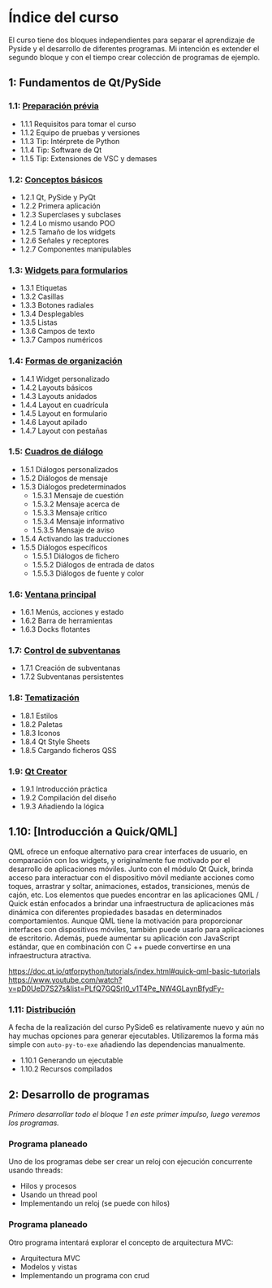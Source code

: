 # Índice del curso

El curso tiene dos bloques independientes para separar el aprendizaje de Pyside y el desarrollo de diferentes programas. Mi intención es extender el segundo bloque y con el tiempo crear colección de programas de ejemplo.

## 1: Fundamentos de Qt/PySide

### 1.1: [Preparación prévia](1-1/)

- 1.1.1 Requisitos para tomar el curso
- 1.1.2 Equipo de pruebas y versiones
- 1.1.3 Tip: Intérprete de Python
- 1.1.4 Tip: Software de Qt
- 1.1.5 Tip: Extensiones de VSC y demases

### 1.2: [Conceptos básicos](1-2/)

- 1.2.1 Qt, PySide y PyQt
- 1.2.2 Primera aplicación
- 1.2.3 Superclases y subclases
- 1.2.4 Lo mismo usando POO
- 1.2.5 Tamaño de los widgets
- 1.2.6 Señales y receptores
- 1.2.7 Componentes manipulables

### 1.3: [Widgets para formularios](1-3/)

- 1.3.1 Etiquetas
- 1.3.2 Casillas
- 1.3.3 Botones radiales
- 1.3.4 Desplegables
- 1.3.5 Listas
- 1.3.6 Campos de texto
- 1.3.7 Campos numéricos

### 1.4: [Formas de organización](1-4/)

- 1.4.1 Widget personalizado
- 1.4.2 Layouts básicos
- 1.4.3 Layouts anidados
- 1.4.4 Layout en cuadrícula
- 1.4.5 Layout en formulario
- 1.4.6 Layout apilado
- 1.4.7 Layout con pestañas

### 1.5: [Cuadros de diálogo](1-5/)

- 1.5.1 Diálogos personalizados
- 1.5.2 Diálogos de mensaje
- 1.5.3 Diálogos predeterminados
  - 1.5.3.1 Mensaje de cuestión
  - 1.5.3.2 Mensaje acerca de
  - 1.5.3.3 Mensaje crítico
  - 1.5.3.4 Mensaje informativo
  - 1.5.3.5 Mensaje de aviso
- 1.5.4 Activando las traducciones
- 1.5.5 Diálogos específicos
  - 1.5.5.1 Diálogos de fichero
  - 1.5.5.2 Diálogos de entrada de datos
  - 1.5.5.3 Diálogos de fuente y color

### 1.6: [Ventana principal](1-6/)

- 1.6.1 Menús, acciones y estado
- 1.6.2 Barra de herramientas
- 1.6.3 Docks flotantes

### 1.7: [Control de subventanas](1-7/)

- 1.7.1 Creación de subventanas
- 1.7.2 Subventanas persistentes

### 1.8: [Tematización](1-8/)

- 1.8.1 Estilos
- 1.8.2 Paletas
- 1.8.3 Iconos
- 1.8.4 Qt Style Sheets
- 1.8.5 Cargando ficheros QSS

### 1.9: [Qt Creator](1-9/)

- 1.9.1 Introducción práctica
- 1.9.2 Compilación del diseño
- 1.9.3 Añadiendo la lógica

## 1.10: [Introducción a Quick/QML]

QML ofrece un enfoque alternativo para crear interfaces de usuario, en comparación con los widgets, y originalmente fue motivado por el desarrollo de aplicaciones móviles. Junto con el módulo Qt Quick, brinda acceso para interactuar con el dispositivo móvil mediante acciones como toques, arrastrar y soltar, animaciones, estados, transiciones, menús de cajón, etc. Los elementos que puedes encontrar en las aplicaciones QML / Quick están enfocados a brindar una infraestructura de aplicaciones más dinámica con diferentes propiedades basadas en determinados comportamientos. Aunque QML tiene la motivación para proporcionar interfaces con dispositivos móviles, también puede usarlo para aplicaciones de escritorio. Además, puede aumentar su aplicación con JavaScript estándar, que en combinación con C ++ puede convertirse en una infraestructura atractiva.

https://doc.qt.io/qtforpython/tutorials/index.html#quick-qml-basic-tutorials
https://www.youtube.com/watch?v=pD0UeD7S27s&list=PLfQ7GQSrl0_v1T4Pe_NW4GLaynBfydFy-

### 1.11: [Distribución](1-10/)

A fecha de la realización del curso PySide6 es relativamente nuevo y aún no hay muchas opciones para generar ejecutables. Utilizaremos la forma más simple con `auto-py-to-exe` añadiendo las dependencias manualmente.

- 1.10.1 Generando un ejecutable
- 1.10.2 Recursos compilados

## 2: Desarrollo de programas

_Primero desarrollar todo el bloque 1 en este primer impulso, luego veremos los programas._

### Programa planeado

Uno de los programas debe ser crear un reloj con ejecución concurrente usando threads:

- Hilos y procesos
- Usando un thread pool
- Implementando un reloj (se puede con hilos)

### Programa planeado

Otro programa intentará explorar el concepto de arquitectura MVC:

- Arquitectura MVC
- Modelos y vistas
- Implementando un programa con crud
